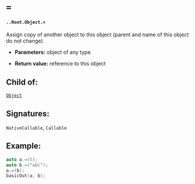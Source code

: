 # `=`

#### `..Root.Object.=`

Assign copy of another object to this object (parent and name of this object do not change).

* **Parameters:** object of any type

* **Return value:** reference to this object

## Child of:

[`Object`](docs..Root.Object.md)

## Signatures:

`NativeCallable`, `Callable`

## Example:

```c
auto a.=(5);
auto b.=("abc");
a.=(b);
basicOut(a, b);
```
